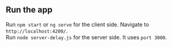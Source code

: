 ## Run the app

Run `npm start` or `ng serve` for the client side. Navigate to `http://localhost:4200/`.  
Run `node server-delay.js` for the server side. It uses `port 3000`.